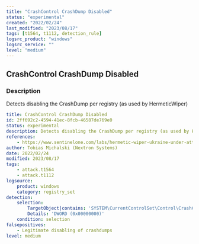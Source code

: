 ```yaml
---
title: "CrashControl CrashDump Disabled"
status: "experimental"
created: "2022/02/24"
last_modified: "2023/08/17"
tags: [t1564, t1112, detection_rule]
logsrc_product: "windows"
logsrc_service: ""
level: "medium"
---
```


## CrashControl CrashDump Disabled

### Description

Detects disabling the CrashDump per registry (as used by HermeticWiper)

```yml
title: CrashControl CrashDump Disabled
id: 2ff692c2-4594-41ec-8fcb-46587de769e0
status: experimental
description: Detects disabling the CrashDump per registry (as used by HermeticWiper)
references:
    - https://www.sentinelone.com/labs/hermetic-wiper-ukraine-under-attack/
author: Tobias Michalski (Nextron Systems)
date: 2022/02/24
modified: 2023/08/17
tags:
    - attack.t1564
    - attack.t1112
logsource:
    product: windows
    category: registry_set
detection:
    selection:
        TargetObject|contains: 'SYSTEM\CurrentControlSet\Control\CrashControl'
        Details: 'DWORD (0x00000000)'
    condition: selection
falsepositives:
    - Legitimate disabling of crashdumps
level: medium

```
